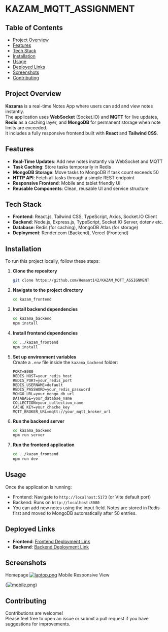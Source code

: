 # KAZAM_MQTT_ASSIGNMENT


## Table of Contents

- [Project Overview](#project-overview)
- [Features](#features)
- [Tech Stack](#tech-stack)
- [Installation](#installation)
- [Usage](#usage)
- [Deployed Links](#deployed-links)
- [Screenshots](#screenshots)
- [Contributing](#contributing)


## Project Overview

**Kazama** is a real-time Notes App where users can add and view notes instantly.  
The application uses **WebSocket** (Socket.IO) and **MQTT** for live updates, **Redis** as a caching layer, and **MongoDB** for permanent storage when note limits are exceeded.  
It includes a fully responsive frontend built with **React** and **Tailwind CSS**.

## Features

- **Real-Time Updates**: Add new notes instantly via WebSocket and MQTT
- **Task Caching**: Store tasks temporarily in Redis
- **MongoDB Storage**: Move tasks to MongoDB if task count exceeds 50
- **HTTP API**: Fetch all tasks through a simple REST endpoint
- **Responsive Frontend**: Mobile and tablet friendly UI
- **Reusable Components**: Clean, reusable UI and service structure

## Tech Stack

- **Frontend**: React.js, Tailwind CSS, TypeScript, Axios, Socket.IO Client
- **Backend**: Node.js, Express.js, TypeScript, Socket.IO Server, dotenv etc.
- **Database**: Redis (for caching), MongoDB Atlas (for storage)
- **Deployment**: Render.com (Backend), Vercel (Frontend)

## Installation

To run this project locally, follow these steps:

1. **Clone the repository**

   ```bash
   git clone https://github.com/Hemant142/KAZAM_MQTT_ASSIGNMENT
   ```

2. **Navigate to the project directory**

   ```bash
   cd kazam_frontend
   ```

3. **Install backend dependencies**

   ```bash
   cd kazama_backend
   npm install
   ```

4. **Install frontend dependencies**

   ```bash
   cd ../kazam_frontend
   npm install
   ```

5. **Set up environment variables**  
   Create a `.env` file inside the `kazama_backend` folder:

   ```plaintext
   PORT=8080
   REDIS_HOST=your_redis_host
   REDIS_PORT=your_redis_port
   REDIS_USERNAME=default
   REDIS_PASSWORD=your_redis_password
   MONGO_URL=your_mongo_db_url
   DATABASE=your_databse_name
   COLLECTION=your_collection_name
   CACHE_KEY=your_chache_key
   MQTT_BROKER_URL=mqtt://your_mqtt_broker_url

   ```

6. **Run the backend server**

   ```bash
   cd kazama_backend
   npm run server
   ```

7. **Run the frontend application**
   ```bash
   cd ../kazam_frontend
   npm run dev
   ```

## Usage

Once the application is running:

- Frontend: Navigate to `http://localhost:5173` (or Vite default port)
- Backend: Runs on `http://localhost:8080`
- You can add new notes using the input field. Notes are stored in Redis first and moved to MongoDB automatically after 50 entries.

## Deployed Links

- **Frontend**: [Frontend Deployment Link](https://kazam-mqtt-frontend.vercel.app/)
- **Backend**: [Backend Deployment Link](https://kazam-mqtt-api.vercel.app/)

## Screenshots

Homepage
[![laptop.png](https://i.postimg.cc/nz36xwPp/laptop.png)](https://postimg.cc/dkTWmnFx)
Mobile Responsive View

([![mobile.png](https://i.postimg.cc/qvBMX9Hx/mobile.png)](https://postimg.cc/WhKvsY3d))

## Contributing

Contributions are welcome!  
Please feel free to open an issue or submit a pull request if you have suggestions for improvements.


